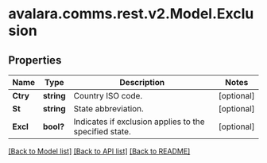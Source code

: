
# avalara.comms.rest.v2.Model.Exclusion

## Properties

Name | Type | Description | Notes
------------ | ------------- | ------------- | -------------
**Ctry** | **string** | Country ISO code. | [optional] 
**St** | **string** | State abbreviation. | [optional] 
**Excl** | **bool?** | Indicates if exclusion applies to the specified state. | [optional] 

[[Back to Model list]](../README.md#documentation-for-models)
[[Back to API list]](../README.md#documentation-for-api-endpoints)
[[Back to README]](../README.md)

